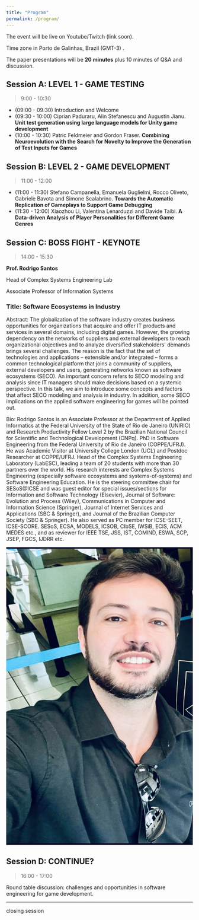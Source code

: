 ```yaml
---
title: "Program"
permalink: /program/
---
```


The event will be live on Youtube/Twitch (link soon).

Time zone in Porto de Galinhas, Brazil (GMT-3) .

The paper presentations will be **20 minutes** plus 10 minutes of Q&A and discussion.

## Session A: LEVEL 1 - GAME TESTING
> 9:00 - 10:30

* (09:00 - 09:30) Introduction and Welcome 
* (09:30 - 10:00) Ciprian Paduraru, Alin Stefanescu and Augustin Jianu. **Unit test generation using large language models for Unity game development**
* (10:00 - 10:30) Patric Feldmeier and Gordon Fraser. **Combining Neuroevolution with the Search for Novelty to Improve the Generation of Test Inputs for Games**

## Session B: LEVEL 2 - GAME DEVELOPMENT
> 11:00 - 12:00

* (11:00 - 11:30) Stefano Campanella, Emanuela Guglielmi, Rocco Oliveto, Gabriele Bavota and Simone Scalabrino. **Towards the Automatic Replication of Gameplays to Support Game Debugging**
* (11:30 - 12:00) Xiaozhou Li, Valentina Lenarduzzi and Davide Taibi. **A Data-driven Analysis of Player Personalities for Different Game Genres**

## Session C: BOSS FIGHT - KEYNOTE
> 14:00 - 15:30 

**Prof. Rodrigo Santos**

Head of Complex Systems Engineering Lab

Associate Professor of Information Systems

### Title: Software Ecosystems in Industry

Abstract: The globalization of the software industry creates business opportunities for organizations that acquire and offer IT products and services in several domains, including digital games. However, the growing dependency on the networks of suppliers and external developers to reach organizational objectives and to analyze diversified stakeholders' demands brings several challenges. The reason is the fact that the set of technologies and applications – extensible and/or integrated – forms a common technological platform that joins a community of suppliers, external developers and users, generating networks known as software ecosystems (SECO). An important concern refers to SECO modeling and analysis since IT managers should make decisions based on a systemic perspective. In this talk, we aim to introduce some concepts and factors that affect SECO modeling and analysis in industry. In addition, some SECO implications on the applied software engineering for games will be pointed out.

Bio: Rodrigo Santos is an Associate Professor at the Department of Applied Informatics at the Federal University of the State of Rio de Janeiro (UNIRIO) and Research Productivity Fellow Level 2 by the Brazilian National Council for Scientific and Technological Development (CNPq). PhD in Software Engineering from the Federal University of Rio de Janeiro (COPPE/UFRJ). He was Academic Visitor at University College London (UCL) and Postdoc Researcher at COPPE/UFRJ. Head of the Complex Systems Engineering Laboratory (LabESC), leading a team of 20 students with more than 30 partners over the world. His research interests are Complex Systems Engineering (especially software ecosystems and systems-of-systems) and Software Engineering Education. He is the steering committee chair for SESoS@ICSE and was guest editor for special issues/sections for Information and Software Technology (Elsevier), Journal of Software: Evolution and Process (Wiley), Communications in Computer and Information Science (Springer), Journal of Internet Services and Applications (SBC & Springer), and Journal of the Brazilian Computer Society (SBC & Springer). He also served as PC member for ICSE-SEET, ICSE-SCORE. SESoS, ECSA, MODELS, ICSOB, CIbSE, IWSiB, ECIS, ACM MEDES etc., and as reviewer for IEEE TSE, JSS, IST, COMIND, ESWA, SCP, JSEP, FGCS, IJDRR etc.

![](../assets/images/pics/rodrigo-keynote.jpeg)

## Session D: CONTINUE?
> 16:00 - 17:00

Round table discussion: challenges and opportunities in software engineering for game development.

---

closing session